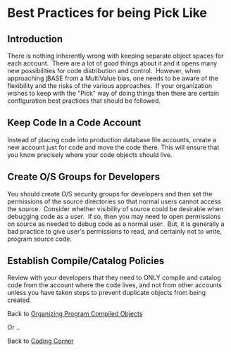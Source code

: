 # Best Practices for being Pick Like

<PageHeader />

## Introduction

There is nothing inherently wrong with keeping separate object spaces for each account.  There are a lot of good things about it and it opens many new possibilities for code distribution and control.  However, when approaching jBASE from a MultiValue bias, one needs to be aware of the flexibility and the risks of the various approaches.  If your organization wishes to keep with the "Pick" way of doing things then there are certain configuration best practices that should be followed.

## Keep Code In a Code Account

Instead of placing code into production database file accounts, create a new account just for code and move the code there. This will ensure that you know precisely where your code objects should live.

## Create O/S Groups for Developers

You should create O/S security groups for developers and then set the permissions of the source directories so that normal users cannot access the source.  Consider whether visibility of source could be desirable when debugging code as a user.  If so, then you may need to open permissions on source as needed to debug code as a normal user.  But, it is generally a bad practice to give user's permissions to read, and certainly not to write, program source code.

## Establish Compile/Catalog Policies

Review with your developers that they need to ONLY compile and catalog code from the account where the code lives, and not from other accounts unless you have taken steps to prevent duplicate objects from being created.

Back to [Organizing Program Compiled Objects](./../organizing-program-compiled-objects)

Or ..

Back to [Coding Corner](./../README.md)

  
<PageFooter />
